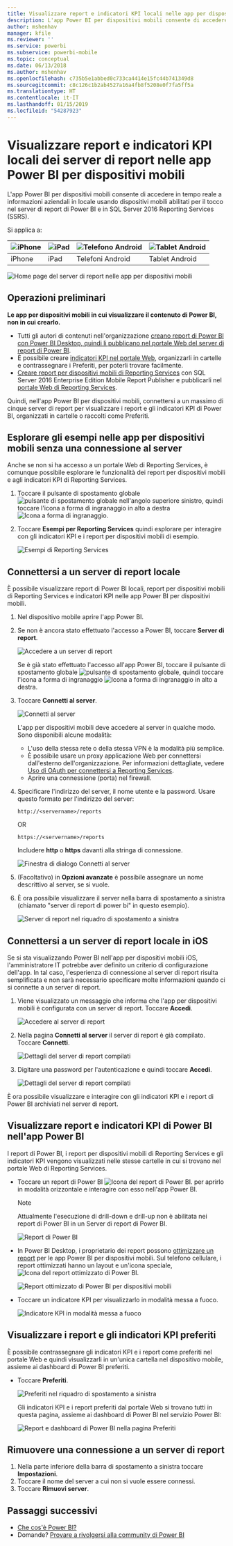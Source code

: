 ```yaml
---
title: Visualizzare report e indicatori KPI locali nelle app per dispositivi mobili di Power BI
description: L'app Power BI per dispositivi mobili consente di accedere in tempo reale a informazioni aziendali in locale usando dispositivi mobili abilitati per il tocco in SQL Server Reporting Services e nel server di report di Power BI.
author: mshenhav
manager: kfile
ms.reviewer: ''
ms.service: powerbi
ms.subservice: powerbi-mobile
ms.topic: conceptual
ms.date: 06/13/2018
ms.author: mshenhav
ms.openlocfilehash: c735b5e1abbed0c733ca4414e15fc44b741349d8
ms.sourcegitcommit: c8c126c1b2ab4527a16a4fb8f5208e0f7fa5ff5a
ms.translationtype: HT
ms.contentlocale: it-IT
ms.lasthandoff: 01/15/2019
ms.locfileid: "54287923"
---
```

# <a name="view-on-premises-report-server-reports-and-kpis-in-the-power-bi-mobile-apps"></a>Visualizzare report e indicatori KPI locali dei server di report nelle app Power BI per dispositivi mobili

L'app Power BI per dispositivi mobili consente di accedere in tempo reale a informazioni aziendali in locale usando dispositivi mobili abilitati per il tocco nel server di report di Power BI e in SQL Server 2016 Reporting Services (SSRS).

Si applica a:

| ![iPhone](./media/mobile-app-ssrs-kpis-mobile-on-premises-reports/iphone-logo-50-px.png) | ![iPad](./media/mobile-app-ssrs-kpis-mobile-on-premises-reports/ipad-logo-50-px.png) | ![Telefono Android](./media/mobile-app-ssrs-kpis-mobile-on-premises-reports/android-phone-logo-50-px.png) | ![Tablet Android](./media/mobile-app-ssrs-kpis-mobile-on-premises-reports/android-tablet-logo-50-px.png) |
|:--- |:--- |:--- |:--- |
| iPhone |iPad |Telefoni Android |Tablet Android |


![Home page del server di report nelle app per dispositivi mobili](./media/mobile-app-ssrs-kpis-mobile-on-premises-reports/power-bi-ipad-pbi-report-server-home.png)

## <a name="first-things-first"></a>Operazioni preliminari
**Le app per dispositivi mobili in cui visualizzare il contenuto di Power BI, non in cui crearlo.**

* Tutti gli autori di contenuti nell'organizzazione [creano report di Power BI con Power BI Desktop, quindi li pubblicano nel portale Web del server di report di Power BI](../../report-server/quickstart-create-powerbi-report.md). 
* È possibile creare [indicatori KPI nel portale Web](https://docs.microsoft.com/sql/reporting-services/working-with-kpis-in-reporting-services), organizzarli in cartelle e contrassegnare i Preferiti, per poterli trovare facilmente. 
* [Creare report per dispositivi mobili di Reporting Services](https://docs.microsoft.com/sql/reporting-services/mobile-reports/create-mobile-reports-with-sql-server-mobile-report-publisher) con SQL Server 2016 Enterprise Edition Mobile Report Publisher e pubblicarli nel [portale Web di Reporting Services](https://docs.microsoft.com/sql/reporting-services/web-portal-ssrs-native-mode).  

Quindi, nell'app Power BI per dispositivi mobili, connettersi a un massimo di cinque server di report per visualizzare i report e gli indicatori KPI di Power BI, organizzati in cartelle o raccolti come Preferiti. 

## <a name="explore-samples-in-the-mobile-apps-without-a-server-connection"></a>Esplorare gli esempi nelle app per dispositivi mobili senza una connessione al server
Anche se non si ha accesso a un portale Web di Reporting Services, è comunque possibile esplorare le funzionalità dei report per dispositivi mobili e agli indicatori KPI di Reporting Services. 

1. Toccare il pulsante di spostamento globale ![pulsante di spostamento globale](././media/mobile-app-ssrs-kpis-mobile-on-premises-reports/power-bi-iphone-global-nav-button.png) nell'angolo superiore sinistro, quindi toccare l'icona a forma di ingranaggio in alto a destra ![Icona a forma di ingranaggio](././media/mobile-app-ssrs-kpis-mobile-on-premises-reports/power-bi-ios-settings-icon.png).
2. Toccare **Esempi per Reporting Services** quindi esplorare per interagire con gli indicatori KPI e i report per dispositivi mobili di esempio.
   
   ![Esempi di Reporting Services](./media/mobile-app-ssrs-kpis-mobile-on-premises-reports/power-bi-iphone-ssrs-samples.png)

## <a name="connect-to-an-on-premises-report-server"></a>Connettersi a un server di report locale
È possibile visualizzare report di Power BI locali, report per dispositivi mobili di Reporting Services e indicatori KPI nelle app Power BI per dispositivi mobili. 

1. Nel dispositivo mobile aprire l'app Power BI.
2. Se non è ancora stato effettuato l'accesso a Power BI, toccare **Server di report**.
   
   ![Accedere a un server di report](./media/mobile-app-ssrs-kpis-mobile-on-premises-reports/power-bi-connect-to-rs-login.png)
   
   Se è già stato effettuato l'accesso all'app Power BI, toccare il pulsante di spostamento globale ![pulsante di spostamento globale](././media/mobile-app-ssrs-kpis-mobile-on-premises-reports/power-bi-iphone-global-nav-button.png), quindi toccare l'icona a forma di ingranaggio ![Icona a forma di ingranaggio](././media/mobile-app-ssrs-kpis-mobile-on-premises-reports/power-bi-ios-settings-icon.png) in alto a destra.
3. Toccare **Connetti al server**.
   
    ![Connetti al server](./media/mobile-app-ssrs-kpis-mobile-on-premises-reports/power-bi-android-server-sign-in.png)

     L'app per dispositivi mobili deve accedere al server in qualche modo. Sono disponibili alcune modalità:

    - L'uso della stessa rete o della stessa VPN è la modalità più semplice.
    - È possibile usare un proxy applicazione Web per connettersi dall'esterno dell'organizzazione. Per informazioni dettagliate, vedere [Uso di OAuth per connettersi a Reporting Services](mobile-oauth-ssrs.md). 
    - Aprire una connessione (porta) nel firewall.

1. Specificare l'indirizzo del server, il nome utente e la password. Usare questo formato per l'indirizzo del server:
   
     `http://<servername>/reports`
   
     OR
   
     `https://<servername>/reports`
   
   Includere **http** o **https** davanti alla stringa di connessione.
   
    ![Finestra di dialogo Connetti al server](./media/mobile-app-ssrs-kpis-mobile-on-premises-reports/power-bi-ios-connect-to-server-dialog.png)
5. (Facoltativo) in **Opzioni avanzate** è possibile assegnare un nome descrittivo al server, se si vuole.
6. È ora possibile visualizzare il server nella barra di spostamento a sinistra (chiamato "server di report di power bi" in questo esempio).
   
   ![Server di report nel riquadro di spostamento a sinistra](./media/mobile-app-ssrs-kpis-mobile-on-premises-reports/power-bi-iphone-left-nav-report-server.png)

## <a name="connect-to-an-on-premises-report-server-in-ios"></a>Connettersi a un server di report locale in iOS

Se si sta visualizzando Power BI nell'app per dispositivi mobili iOS, l'amministratore IT potrebbe aver definito un criterio di configurazione dell'app. In tal caso, l'esperienza di connessione al server di report risulta semplificata e non sarà necessario specificare molte informazioni quando ci si connette a un server di report. 

1. Viene visualizzato un messaggio che informa che l'app per dispositivi mobili è configurata con un server di report. Toccare **Accedi**.

    ![Accedere al server di report](./media/mobile-app-ssrs-kpis-mobile-on-premises-reports/power-bi-config-server-sign-in.png)

2.  Nella pagina **Connetti al server** il server di report è già compilato. Toccare **Connetti**.

    ![Dettagli del server di report compilati](./media/mobile-app-ssrs-kpis-mobile-on-premises-reports/power-bi-ios-remote-configure-connect-server.png)

3. Digitare una password per l'autenticazione e quindi toccare **Accedi**. 

    ![Dettagli del server di report compilati](./media/mobile-app-ssrs-kpis-mobile-on-premises-reports/power-bi-config-server-address.png)

È ora possibile visualizzare e interagire con gli indicatori KPI e i report di Power BI archiviati nel server di report.

## <a name="view-power-bi-reports-and-kpis-in-the-power-bi-app"></a>Visualizzare report e indicatori KPI di Power BI nell'app Power BI
I report di Power BI, i report per dispositivi mobili di Reporting Services e gli indicatori KPI vengono visualizzati nelle stesse cartelle in cui si trovano nel portale Web di Reporting Services. 

* Toccare un report di Power BI ![Icona del report di Power BI](./media/mobile-app-ssrs-kpis-mobile-on-premises-reports/power-bi-rs-mobile-report-icon.png). per aprirlo in modalità orizzontale e interagire con esso nell'app Power BI.

    > [!NOTE]
  > Attualmente l'esecuzione di drill-down e drill-up non è abilitata nei report di Power BI in un Server di report di Power BI.
  
    ![Report di Power BI](./media/mobile-app-ssrs-kpis-mobile-on-premises-reports/power-bi-iphone-report-server-report.png)
* In Power BI Desktop, i proprietario dei report possono [ottimizzare un report](../../desktop-create-phone-report.md) per le app Power BI per dispositivi mobili. Sul telefono cellulare, i report ottimizzati hanno un layout e un'icona speciale, ![Icona del report ottimizzato di Power BI](./media/mobile-app-ssrs-kpis-mobile-on-premises-reports/power-bi-rs-mobile-optimized-icon.png).
  
    ![Report ottimizzato di Power BI per dispositivi mobili](./media/mobile-app-ssrs-kpis-mobile-on-premises-reports/power-bi-rs-mobile-optimized-report.png)
* Toccare un indicatore KPI per visualizzarlo in modalità messa a fuoco.
  
    ![Indicatore KPI in modalità messa a fuoco](./media/mobile-app-ssrs-kpis-mobile-on-premises-reports/pbi_ipad_ssmrp_tile.png)

## <a name="view-your-favorite-kpis-and-reports"></a>Visualizzare i report e gli indicatori KPI preferiti
È possibile contrassegnare gli indicatori KPI e i report come preferiti nel portale Web e quindi visualizzarli in un'unica cartella nel dispositivo mobile, assieme ai dashboard di Power BI preferiti.

* Toccare **Preferiti**.
  
   ![Preferiti nel riquadro di spostamento a sinistra](./media/mobile-app-ssrs-kpis-mobile-on-premises-reports/power-bi-ipad-faves-pbi-report-server-update.png)
  
   Gli indicatori KPI e i report preferiti dal portale Web si trovano tutti in questa pagina, assieme ai dashboard di Power BI nel servizio Power BI:
  
   ![Report e dashboard di Power BI nella pagina Preferiti](./media/mobile-app-ssrs-kpis-mobile-on-premises-reports/power-bi-ipad-favorites.png)

## <a name="remove-a-connection-to-a-report-server"></a>Rimuovere una connessione a un server di report
1. Nella parte inferiore della barra di spostamento a sinistra toccare **Impostazioni**.
2. Toccare il nome del server a cui non si vuole essere connessi.
3. Toccare **Rimuovi server**.

## <a name="next-steps"></a>Passaggi successivi
* [Che cos'è Power BI?](../../power-bi-overview.md)  
* Domande? [Provare a rivolgersi alla community di Power BI](http://community.powerbi.com/)

